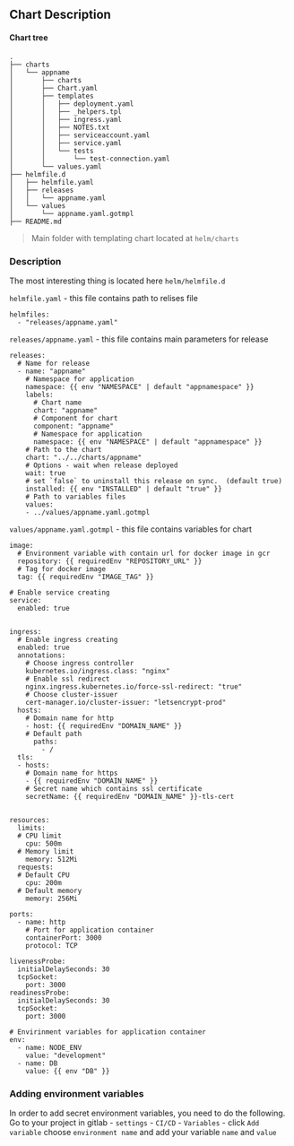 ## Chart Description 

#### Chart tree

````
.
├── charts
│   └── appname
│       ├── charts
│       ├── Chart.yaml
│       ├── templates
│       │   ├── deployment.yaml
│       │   ├── _helpers.tpl
│       │   ├── ingress.yaml
│       │   ├── NOTES.txt
│       │   ├── serviceaccount.yaml
│       │   ├── service.yaml
│       │   └── tests
│       │       └── test-connection.yaml
│       └── values.yaml
├── helmfile.d
│   ├── helmfile.yaml
│   ├── releases
│   │   └── appname.yaml
│   └── values
│       └── appname.yaml.gotmpl
├── README.md
````

> Main folder with templating chart located at `helm/charts`

### Description 

The most interesting thing is located here `helm/helmfile.d`

`helmfile.yaml` - this file contains path to relises file

```kubernetes helm
helmfiles:
  - "releases/appname.yaml"
```

`releases/appname.yaml` - this file contains main parameters for release 

```kubernetes helm
releases:
  # Name for release
  - name: "appname"
    # Namespace for application 
    namespace: {{ env "NAMESPACE" | default "appnamespace" }}
    labels:
      # Chart name
      chart: "appname"
      # Component for chart
      component: "appname"
      # Namespace for application 
      namespace: {{ env "NAMESPACE" | default "appnamespace" }}
    # Path to the chart
    chart: "../../charts/appname"
    # Options - wait when release deployed
    wait: true
    # set `false` to uninstall this release on sync.  (default true)
    installed: {{ env "INSTALLED" | default "true" }}
    # Path to variables files
    values:
    - ../values/appname.yaml.gotmpl
```

`values/appname.yaml.gotmpl` - this file contains variables for chart

```kubernetes helm
image:
  # Environment variable with contain url for docker image in gcr
  repository: {{ requiredEnv "REPOSITORY_URL" }}
  # Tag for docker image
  tag: {{ requiredEnv "IMAGE_TAG" }}

# Enable service creating
service:
  enabled: true


ingress:
  # Enable ingress creating
  enabled: true
  annotations:
    # Choose ingress controller 
    kubernetes.io/ingress.class: "nginx"
    # Enable ssl redirect 
    nginx.ingress.kubernetes.io/force-ssl-redirect: "true"
    # Choose cluster-issuer
    cert-manager.io/cluster-issuer: "letsencrypt-prod"
  hosts:
    # Domain name for http
    - host: {{ requiredEnv "DOMAIN_NAME" }}
    # Default path 
      paths:
        - /
  tls:
  - hosts:
    # Domain name for https
    - {{ requiredEnv "DOMAIN_NAME" }}
    # Secret name which contains ssl certificate
    secretName: {{ requiredEnv "DOMAIN_NAME" }}-tls-cert


resources:
  limits:
  # CPU limit
    cpu: 500m
  # Memory limit
    memory: 512Mi
  requests:
  # Default CPU 
    cpu: 200m
  # Default memory
    memory: 256Mi

ports:
  - name: http
    # Port for application container
    containerPort: 3000
    protocol: TCP

livenessProbe:
  initialDelaySeconds: 30
  tcpSocket:
    port: 3000
readinessProbe:
  initialDelaySeconds: 30
  tcpSocket:
    port: 3000

# Envirinment variables for application container
env:
  - name: NODE_ENV
    value: "development"
  - name: DB
    value: {{ env "DB" }}
```

### Adding environment variables

In order to add secret environment variables, you need to do the following. 
Go to your project in gitlab - `settings` - `CI/CD` - `Variables` - click `Add variable` choose `environment name` and add your variable `name` and `value` 

